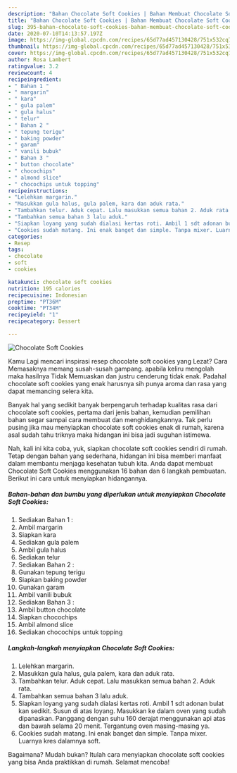 ```yaml
---
description: "Bahan Chocolate Soft Cookies | Bahan Membuat Chocolate Soft Cookies Yang Sedap"
title: "Bahan Chocolate Soft Cookies | Bahan Membuat Chocolate Soft Cookies Yang Sedap"
slug: 395-bahan-chocolate-soft-cookies-bahan-membuat-chocolate-soft-cookies-yang-sedap
date: 2020-07-10T14:13:57.197Z
image: https://img-global.cpcdn.com/recipes/65d77ad457130428/751x532cq70/chocolate-soft-cookies-foto-resep-utama.jpg
thumbnail: https://img-global.cpcdn.com/recipes/65d77ad457130428/751x532cq70/chocolate-soft-cookies-foto-resep-utama.jpg
cover: https://img-global.cpcdn.com/recipes/65d77ad457130428/751x532cq70/chocolate-soft-cookies-foto-resep-utama.jpg
author: Rosa Lambert
ratingvalue: 3.2
reviewcount: 4
recipeingredient:
- " Bahan 1 "
- " margarin"
- " kara"
- " gula palem"
- " gula halus"
- " telur"
- " Bahan 2 "
- " tepung terigu"
- " baking powder"
- " garam"
- " vanili bubuk"
- " Bahan 3 "
- " button chocolate"
- " chocochips"
- " almond slice"
- " chocochips untuk topping"
recipeinstructions:
- "Lelehkan margarin."
- "Masukkan gula halus, gula palem, kara dan aduk rata."
- "Tambahkan telur. Aduk cepat. Lalu masukkan semua bahan 2. Aduk rata."
- "Tambahkan semua bahan 3 lalu aduk."
- "Siapkan loyang yang sudah dialasi kertas roti. Ambil 1 sdt adonan bulat kan sedikit. Susun di atas loyang. Masukkan ke dalam oven yang sudah dipanaskan. Panggang dengan suhu 160 derajat menggunakan api atas dan bawah selama 20 menit. Tergantung oven masing-masing ya."
- "Cookies sudah matang. Ini enak banget dan simple. Tanpa mixer. Luarnya kres dalamnya soft."
categories:
- Resep
tags:
- chocolate
- soft
- cookies

katakunci: chocolate soft cookies 
nutrition: 195 calories
recipecuisine: Indonesian
preptime: "PT36M"
cooktime: "PT34M"
recipeyield: "1"
recipecategory: Dessert

---
```



![Chocolate Soft Cookies](https://img-global.cpcdn.com/recipes/65d77ad457130428/751x532cq70/chocolate-soft-cookies-foto-resep-utama.jpg)

Kamu Lagi mencari inspirasi resep chocolate soft cookies yang Lezat? Cara Memasaknya memang susah-susah gampang. apabila keliru mengolah maka hasilnya Tidak Memuaskan dan justru cenderung tidak enak. Padahal chocolate soft cookies yang enak harusnya sih punya aroma dan rasa yang dapat memancing selera kita.



Banyak hal yang sedikit banyak berpengaruh terhadap kualitas rasa dari chocolate soft cookies, pertama dari jenis bahan, kemudian pemilihan bahan segar sampai cara membuat dan menghidangkannya. Tak perlu pusing jika mau menyiapkan chocolate soft cookies enak di rumah, karena asal sudah tahu triknya maka hidangan ini bisa jadi suguhan istimewa.


Nah, kali ini kita coba, yuk, siapkan chocolate soft cookies sendiri di rumah. Tetap dengan bahan yang sederhana, hidangan ini bisa memberi manfaat dalam membantu menjaga kesehatan tubuh kita. Anda dapat membuat Chocolate Soft Cookies menggunakan 16 bahan dan 6 langkah pembuatan. Berikut ini cara untuk menyiapkan hidangannya.

<!--inarticleads1-->

##### Bahan-bahan dan bumbu yang diperlukan untuk menyiapkan Chocolate Soft Cookies:

1. Sediakan  Bahan 1 :
1. Ambil  margarin
1. Siapkan  kara
1. Sediakan  gula palem
1. Ambil  gula halus
1. Sediakan  telur
1. Sediakan  Bahan 2 :
1. Gunakan  tepung terigu
1. Siapkan  baking powder
1. Gunakan  garam
1. Ambil  vanili bubuk
1. Sediakan  Bahan 3 :
1. Ambil  button chocolate
1. Siapkan  chocochips
1. Ambil  almond slice
1. Sediakan  chocochips untuk topping




<!--inarticleads2-->

##### Langkah-langkah menyiapkan Chocolate Soft Cookies:

1. Lelehkan margarin.
1. Masukkan gula halus, gula palem, kara dan aduk rata.
1. Tambahkan telur. Aduk cepat. Lalu masukkan semua bahan 2. Aduk rata.
1. Tambahkan semua bahan 3 lalu aduk.
1. Siapkan loyang yang sudah dialasi kertas roti. Ambil 1 sdt adonan bulat kan sedikit. Susun di atas loyang. Masukkan ke dalam oven yang sudah dipanaskan. Panggang dengan suhu 160 derajat menggunakan api atas dan bawah selama 20 menit. Tergantung oven masing-masing ya.
1. Cookies sudah matang. Ini enak banget dan simple. Tanpa mixer. Luarnya kres dalamnya soft.




Bagaimana? Mudah bukan? Itulah cara menyiapkan chocolate soft cookies yang bisa Anda praktikkan di rumah. Selamat mencoba!
